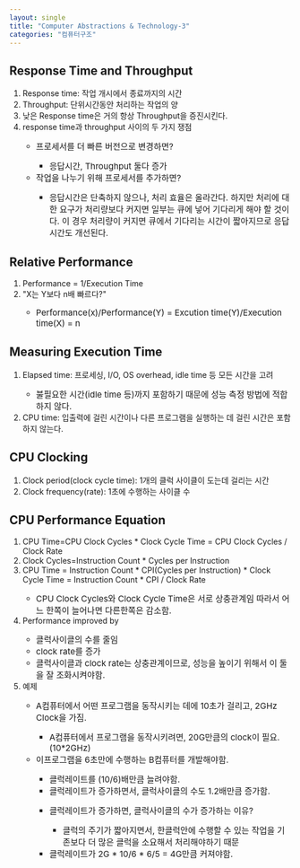 ```yaml
---
layout: single
title: "Computer Abstractions & Technology-3"
categories: "컴퓨터구조"
---
```


## Response Time and Throughput

<ol>
  <li> Response time: 작업 개시에서 종료까지의 시간</li>
  <li> Throughput: 단위시간동안 처리하는 작업의 양</li>
  <li> 낮은 Response time은 거의 항상 Throughput을 증진시킨다.</li>
  <li> response time과 throughput 사이의 두 가지 쟁점</li>
  <ul>
    <li style="font-size:15px;">프로세서를 더 빠른 버전으로 변경하면?</li>
    <ul>
      <li style="font-size:15px;">응답시간, Throughput 둘다 증가</li>
    </ul> 
    <li style="font-size:15px;">작업을 나누기 위해 프로세서를 추가하면?</li>
    <ul>
      <li style="font-size:15px;">응답시간은 단축하지 않으나, 처리 효율은 올라간다. 하지만 처리에 대한 요구가 처리량보다 커지면 일부는 큐에 넣어 기다리게 해야 할 것이다. 이 경우 처리량이 커지면 큐에서 기다리는 시간이 짧아지므로 응답시간도 개선된다.</li>
    </ul> 
  </ul>
</ol>

## Relative Performance

<ol>
  <li>Performance = 1/Execution Time</li>
  <li>"X는 Y보다 n배 빠르다?"</li>
  <ul>
    <li style="font-size:15px;">Performance(x)/Performance(Y) = Excution time(Y)/Execution time(X) = n</li>
  </ul>
</ol>

## Measuring Execution Time

<ol>
  <li>Elapsed time: 프로세싱, I/O, OS overhead, idle time 등 모든 시간을 고려</li>
  <ul>
    <li style="font-size:15px;">불필요한 시간(idle time 등)까지 포함하기 때문에 성능 측정 방법에 적합하지 않다.</li>
  </ul>
  <li>CPU time: 입출력에 걸린 시간이나 다른 프로그램을 실행하는 데 걸린 시간은 포함하지 않는다.</li>
</ol>

## CPU Clocking

<ol>
  <li>Clock period(clock cycle time): 1개의 클럭 사이클이 도는데 걸리는 시간</li>
  <li>Clock frequency(rate): 1초에 수행하는 사이클 수</li>
</ol>

## CPU Performance Equation

<ol>
  <li>CPU Time=CPU Clock Cycles * Clock Cycle Time = CPU Clock Cycles / Clock Rate</li>
  <li>Clock Cycles=Instruction Count * Cycles per Instruction</li>
  <li>CPU Time = Instruction Count * CPI(Cycles per Instruction) * Clock Cycle Time = Instruction Count * CPI / Clock Rate</li>

  <ul>
    <li style="font-size:15px;">CPU Clock Cycles와 Clock Cycle Time은 서로 상충관계임 따라서 어느 한쪽이 늘어나면 다른한쪽은 감소함.</li>
  </ul>

  <li>Performance improved by</li>
  <ul>
    <li style="font-size:15px;">클럭사이클의 수를 줄임</li>
    <li style="font-size:15px;">clock rate를 증가</li>
    <li style="font-size:15px;">클럭사이클과 clock rate는 상충관계이므로, 성능을 높이기 위해서 이 둘을 잘 조화시켜야함.</li>
  </ul>

  <li>예제</li>
  <ul>
    <li style="font-size:15px;">A컴퓨터에서 어떤 프로그램을 동작시키는 데에 10초가 걸리고, 2GHz Clock을 가짐.</li>
    <ul>
      <li style="font-size:15px;">A컴퓨터에서 프로그램을 동작시키려면, 20G만큼의 clock이 필요.(10*2GHz)</li>
    </ul>
    <li style="font-size:15px;">이프로그램을 6초만에 수행하는 B컴퓨터를 개발해야함.</li>
    <ul>
      <li style="font-size:15px;">클럭레이트를 (10/6)배만큼 늘려야함.</li> 
      <li style="font-size:15px;">클럭레이트가 증가하면서, 클럭사이클의 수도 1.2배만큼 증가함.</li>
    </ul>
    <ul>
      <li style="font-size:15px;">클럭레이트가 증가하면, 클럭사이클의 수가 증가하는 이유?</li>
      <ul>
        <li style="font-size:15px;">클럭의 주기가 짧아지면서, 한클럭안에 수행할 수 있는 작업을 기존보다 더 많은 클럭을 소요해서 처리해야하기 때문</li>
      </ul>
      <li style="font-size:15px;">클럭레이트가 2G * 10/6 * 6/5 = 4G만큼 커져야함.</li>
    </ul>
  </ul>
</ol>
